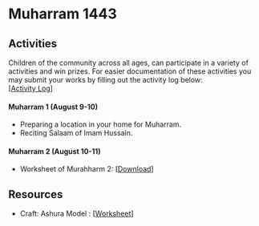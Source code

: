 # Muharram 1443
 


## Activities
Children of the community across all ages, can participate in a variety of activities and win prizes. For easier documentation of these activities you may submit your works by filling out the activity log below: <br>[[Activity Log](https://docs.google.com/forms/d/e/1FAIpQLSc0Z7QxUzyX_GphQiOimVXjmbL5FIfeMFUFv-qATAEWCSzg_w/viewform)]

#### Muharram 1 (August 9-10)
  - Preparing a location in your home for Muharram.
  - Reciting Salaam of Imam Hussain.

#### Muharram 2 (August 10-11)
  - Worksheet of Murahharm 2: [[Download](resources/Worksheet-Muharram2.pdf)]


## Resources
  - Craft: Ashura Model : [[Worksheet](resources/CraftAshuraModelWorksheet.pdf)] 
